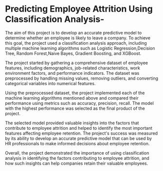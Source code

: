 # Predicting Employee Attrition Using Classification Analysis-

The aim of this project is to develop an accurate predictive model to determine whether an employee is likely to leave a company. To achieve this goal, the project used a classification analysis approach, including multiple machine learning algorithms such as Logistic Regression,Decision Tree, Random Forest,Naive Bayes, Gradient Boosting, and XGBoost.

The project started by gathering a comprehensive dataset of employee features, including demographics, job-related characteristics, work environment factors, and performance indicators. The dataset was preprocessed by handling missing values, removing outliers, and converting categorical variables into numerical features.

Using the preprocessed dataset, the project implemented each of the machine learning algorithms mentioned above and compared their performance using metrics such as accuracy, precision, recall. The model with the highest performance was selected as the final product of the project.

The selected model provided valuable insights into the factors that contribute to employee attrition and helped to identify the most important features affecting employee retention. The project's success was measured by its ability to develop an accurate predictive model that can be used by HR professionals to make informed decisions about employee retention.

Overall, the project demonstrated the importance of using classification analysis in identifying the factors contributing to employee attrition, and how such insights can help companies retain their valuable employees.
